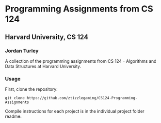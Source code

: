 # Programming Assignments from CS 124
## Harvard University, CS 124
### Jordan Turley

A collection of the programming assignments from CS 124 - Algorithms and Data Structures at Harvard University.

### Usage

First, clone the repository:

    git clone https://github.com/ztizzlegaming/CS124-Programming-Assignments

Compile instructions for each project is in the individual project folder readme.
